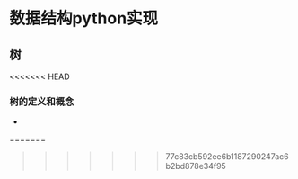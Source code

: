 # 数据结构python实现

## 树
<<<<<<< HEAD

### 树的定义和概念
-  
=======
>>>>>>> 77c83cb592ee6b1187290247ac6b2bd878e34f95
